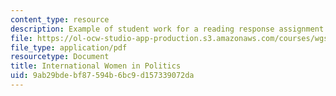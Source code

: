 ```yaml
---
content_type: resource
description: Example of student work for a reading response assignment.
file: https://ol-ocw-studio-app-production.s3.amazonaws.com/courses/wgs-s10-gender-power-leadership-and-the-workplace-spring-2014/9ab29bdebf87594b6bc9d157339072da_MITWGS_S10S14_Pres_Women.pdf
file_type: application/pdf
resourcetype: Document
title: International Women in Politics
uid: 9ab29bde-bf87-594b-6bc9-d157339072da
---
```

